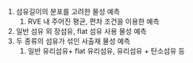   

1. 섬유길이의 분포를 고려한 물성 예측
    1. RVE 내 주어진 평균, 편차 조건을 이용한 예측
2. 일반 섬유 외 장섬유, flat 섬유 사용 물성 예측
3. 두 종류의 섬유가 섞인 사출재 물성 예측
    1. 일반 유리섬유+ flat 유리섬유, 유리섬유 + 탄소섬유 등